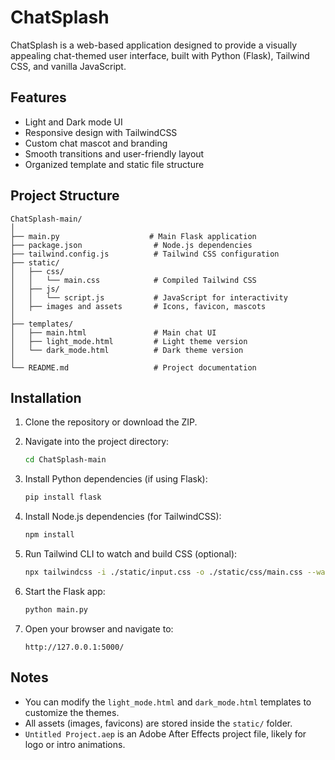 
# ChatSplash

ChatSplash is a web-based application designed to provide a visually appealing chat-themed user interface, built with Python (Flask), Tailwind CSS, and vanilla JavaScript.

## Features

- Light and Dark mode UI
- Responsive design with TailwindCSS
- Custom chat mascot and branding
- Smooth transitions and user-friendly layout
- Organized template and static file structure

## Project Structure

```
ChatSplash-main/
│
├── main.py                    # Main Flask application
├── package.json                # Node.js dependencies
├── tailwind.config.js          # Tailwind CSS configuration
├── static/
│   ├── css/
│   │   └── main.css            # Compiled Tailwind CSS
│   ├── js/
│   │   └── script.js           # JavaScript for interactivity
│   ├── images and assets       # Icons, favicon, mascots
│
├── templates/
│   ├── main.html               # Main chat UI
│   ├── light_mode.html         # Light theme version
│   └── dark_mode.html          # Dark theme version
│
└── README.md                   # Project documentation
```

## Installation

1. Clone the repository or download the ZIP.
2. Navigate into the project directory:

   ```bash
   cd ChatSplash-main
   ```

3. Install Python dependencies (if using Flask):

   ```bash
   pip install flask
   ```

4. Install Node.js dependencies (for TailwindCSS):

   ```bash
   npm install
   ```

5. Run Tailwind CLI to watch and build CSS (optional):

   ```bash
   npx tailwindcss -i ./static/input.css -o ./static/css/main.css --watch
   ```

6. Start the Flask app:

   ```bash
   python main.py
   ```

7. Open your browser and navigate to:

   ```
   http://127.0.0.1:5000/
   ```

## Notes

- You can modify the `light_mode.html` and `dark_mode.html` templates to customize the themes.
- All assets (images, favicons) are stored inside the `static/` folder.
- `Untitled Project.aep` is an Adobe After Effects project file, likely for logo or intro animations.
